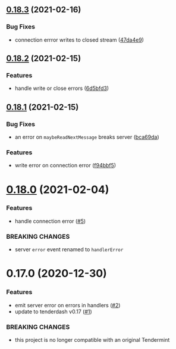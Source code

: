 ## [0.18.3](https://github.com/tendermint/js-abci/compare/v0.18.2...v0.18.3) (2021-02-16)


### Bug Fixes

* connection errror writes to closed stream ([47da4e9](https://github.com/tendermint/js-abci/commit/47da4e9233f8047781cf6f986bb5d4891d5af03e))



## [0.18.2](https://github.com/tendermint/js-abci/compare/v0.17.0...v0.18.2) (2021-02-15)


### Features

* handle write or close errors ([6d5bfd3](https://github.com/tendermint/js-abci/commit/6d5bfd3d44d205007a3e9e0f20246d3d06759bdc))



## [0.18.1](https://github.com/tendermint/js-abci/compare/v0.17.0...v0.18.1) (2021-02-15)


### Bug Fixes

* an error on `maybeReadNextMessage` breaks server ([bca69da](https://github.com/tendermint/js-abci/commit/bca69da512e9fcf8073e7957090f236db6e3c9e2))


### Features

* write error on connection error ([f94bbf5](https://github.com/tendermint/js-abci/commit/f94bbf578fd9219ef15575d1470e85bc45938543))



# [0.18.0](https://github.com/tendermint/js-abci/compare/v0.17.0...v0.18.0) (2021-02-04)


### Features

* handle connection error ([#5](https://github.com/tendermint/js-abci/issues/5))


### BREAKING CHANGES

* server `error` event renamed to `handlerError`



# 0.17.0 (2020-12-30)


### Features

* emit server error on errors in handlers ([#2](https://github.com/tendermint/js-abci/issues/2))
* update to tenderdash v0.17 ([#1](https://github.com/tendermint/js-abci/issues/1))


### BREAKING CHANGES

* this project is no longer compatible with an original Tendermint


